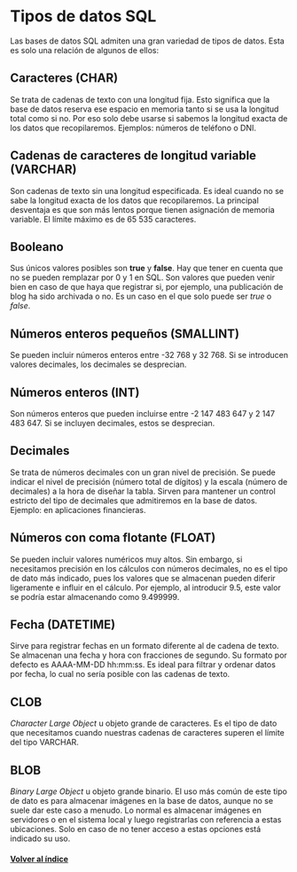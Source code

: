 # Tipos de datos SQL

Las bases de datos SQL admiten una gran variedad de tipos de datos. Esta es solo una relación de algunos de ellos:

## Caracteres (CHAR)

Se trata de cadenas de texto con una longitud fija. Esto significa que la base de datos reserva ese espacio en memoria tanto si se usa la longitud total como si no. Por eso solo debe usarse si sabemos la longitud exacta de los datos que recopilaremos.
Ejemplos: números de teléfono o DNI.


## Cadenas de caracteres de longitud variable (VARCHAR)

Son cadenas de texto sin una longitud especificada. Es ideal cuando no se sabe la longitud exacta de los datos que recopilaremos. La principal desventaja es que son más lentos porque tienen asignación de memoria variable. El límite máximo es de 65 535 caracteres.

## Booleano

Sus únicos valores posibles son **true** y **false**. Hay que tener en cuenta que no se pueden remplazar por 0 y 1 en SQL. Son valores que pueden venir bien en caso de que haya que registrar si, por ejemplo, una publicación de blog ha sido archivada o no. Es un caso en el que solo puede ser *true* o *false*.

## Números enteros pequeños (SMALLINT)

Se pueden incluir números enteros entre -32 768 y 32 768. Si se introducen valores decimales, los decimales se desprecian. 

## Números enteros (INT)

Son números enteros que pueden incluirse entre -2 147 483 647 y 2 147 483 647. Si se incluyen decimales, estos se desprecian.


## Decimales

Se trata de números decimales con un gran nivel de precisión. Se puede indicar el nivel de precisión (número total de dígitos) y la escala (número de decimales) a la hora de diseñar la tabla. Sirven para mantener un control estricto del tipo de decimales que admitiremos en la base de datos. Ejemplo: en aplicaciones financieras.

## Números con coma flotante (FLOAT)

Se pueden incluir valores numéricos muy altos. Sin embargo, si necesitamos precisión en los cálculos con números decimales, no es el tipo de dato más indicado, pues los valores que se almacenan pueden diferir ligeramente e influir en el cálculo. Por ejemplo, al introducir 9.5, este valor se podría estar almacenando como 9.499999.

## Fecha (DATETIME)

Sirve para registrar fechas en un formato diferente al de cadena de texto. Se almacenan una fecha y hora con fracciones de segundo. Su formato por defecto es AAAA-MM-DD hh:mm:ss. Es ideal para filtrar y ordenar datos por fecha, lo cual no sería posible con las cadenas de texto.

## CLOB

*Character Large Object* u objeto grande de caracteres. Es el tipo de dato que necesitamos cuando nuestras cadenas de caracteres superen el límite del tipo VARCHAR.

## BLOB
*Binary Large Object* u objeto grande binario. El uso más común de este tipo de dato es para almacenar imágenes en la base de datos, aunque no se suele dar este caso a menudo. Lo normal es almacenar imágenes en servidores o en el sistema local y luego registrarlas con referencia a estas ubicaciones. Solo en caso de no tener acceso a estas opciones está indicado su uso.

#### [Volver al índice](0.%20Checkpoint_20.md)